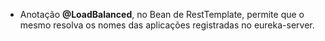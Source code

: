 - Anotação **@LoadBalanced**, no Bean de RestTemplate, permite que o mesmo resolva os nomes das aplicações registradas no eureka-server.